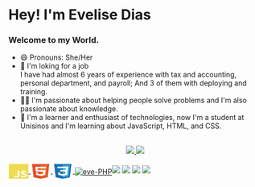 # Hey! I'm Evelise Dias 
  ### Welcome to my World.
 
 - 😄 Pronouns: She/Her
- 🔭 I'm loking for a job
<br> I have had almost 6 years of experience with tax and accounting, personal department, and payroll; And 3 of them with deploying and training.
- 🐱‍🏍 I'm passionate about helping people solve problems and I'm also passionate about knowledge.
- 🌱 I'm a learner and enthusiast of technologies, now I'm a student at Unisinos and I'm learning about JavaScript, HTML, and CSS.


<br>
<div align="center">
  <a href="https://github.com/evelisedias">
  <img height="150em" src="https://github-readme-stats.vercel.app/api?username=evelisedias&show_icons=true&theme=dark&include_all_commits=true&count_private=true"/>
  <img height="150em" src="https://github-readme-stats.vercel.app/api/top-langs/?username=evelisedias&layout=compact&langs_count=7&theme=dark"/>
</div>

  <div style="display: inline_block"><br>
  <img align="center" alt="eve-Js" height="30" width="40" src="https://raw.githubusercontent.com/devicons/devicon/master/icons/javascript/javascript-plain.svg">
  <img align="center" alt="eve-HTML" height="30" width="40" src="https://raw.githubusercontent.com/devicons/devicon/master/icons/html5/html5-original.svg">
  <img align="center" alt="eve-CSS" height="30" width="40" src="https://raw.githubusercontent.com/devicons/devicon/master/icons/css3/css3-original.svg">
  <img align="center" alt="eve-PHP" height="30" width="40" src="https://raw.github.com/devicons/devicon/blob/master/icons/php/php-original.svg>
    
    
</div>
  
  ##
  
  <div> 
  <a href="https://instagram.com/evelisedias_" target="_blank"><img src="https://img.shields.io/badge/-Instagram-%23E4405F?style=for-the-badge&logo=instagram&logoColor=white" target="_blank"></a>
 <a href="https://discord.gg/EveliseDias#3018" target="_blank"><img src="https://img.shields.io/badge/Discord-7289DA?style=for-the-badge&logo=discord&logoColor=white" target="_blank"></a> 
  <a href = "mailto:evelisedias72@gmail.com"><img src="https://img.shields.io/badge/-Gmail-%23333?style=for-the-badge&logo=gmail&logoColor=white" target="_blank"></a>
  <a href="https://www.linkedin.com/in/evelise-dias-44a72a87/" target="_blank"><img src="https://img.shields.io/badge/-LinkedIn-%230077B5?style=for-the-badge&logo=linkedin&logoColor=white" target="_blank"></a> 



